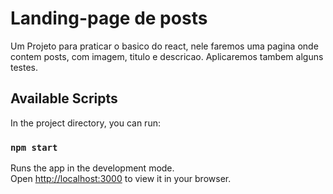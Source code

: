 # Landing-page de posts

Um Projeto para praticar o basico do react, nele faremos uma pagina onde contem posts, com imagem, titulo e descricao.
Aplicaremos tambem alguns testes.

## Available Scripts

In the project directory, you can run:

### `npm start`

Runs the app in the development mode.\
Open [http://localhost:3000](http://localhost:3000) to view it in your browser.
